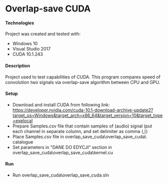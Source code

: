 # Overlap-save CUDA


#### Technologies
Project was created and tested with:
* Windows 10
* Visual Studio 2017
* CUDA 10.1.243


#### Description
Project used to test capabilities of CUDA. This program compares speed of convolution two signals via overlap-save algorithm between CPU and GPU.


#### Setup
- Download and install CUDA from following link:
https://developer.nvidia.com/cuda-10.1-download-archive-update2?target_os=Windows&target_arch=x86_64&target_version=10&target_type=exelocal 
- Prepare Samples.csv file that contain samples of (audio) signal (put each channel in separate column, and set delimiter as comma (,)) 
- Place Samples.csv file in overlap_save_cuda\overlap_save_cuda\ catalogue
- Set parameters in "DANE DO EDYCJI" section in overlap_save_cuda\overlap_save_cuda\kernel.cu


#### Run
- Run overlap_save_cuda\overlap_save_cuda.sln
